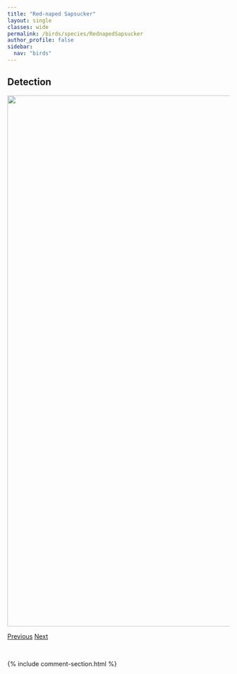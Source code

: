 ```yaml
---
title: "Red-naped Sapsucker"
layout: single
classes: wide
permalink: /birds/species/RednapedSapsucker
author_profile: false
sidebar:
  nav: "birds"
---
```


<h2>Detection</h2>

<a href="https://drive.google.com/uc?export=view&id=10kvxfRT8eVSJup6i-TfPoWVm91R2lbut">
<img src="https://drive.google.com/uc?export=view&id=10kvxfRT8eVSJup6i-TfPoWVm91R2lbut" height = "1200" width = "800">
</a>

<a href="/DevelopmentWebsite/birds/species/RedneckedGrebe" class="pagination--pager" title="Red-necked Grebe">Previous</a> <a href="/DevelopmentWebsite/birds/species/RockPigeon" class="pagination--pager" title="Rock Pigeon">Next</a>

<p>&nbsp;</p>

{% include comment-section.html %}
